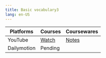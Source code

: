 ```yaml
---
title: Basic vocabulary3
lang: en-US
---
```


| Platforms | Courses                                                                                      | Coursewares                                                     |
|-----------|----------------------------------------------------------------------------------------------|-----------------------------------------------------------------|
| YouTube   | [Watch](https://www.youtube.com/watch?v=vw1MGvlQncc&list=PLm0MFkgiW1JivqeqHCq9A1igNbNrfiwfw) | [Notes](../../public/english/Basic%20Courses/pdf/3%20Notes.pdf) |
| Dailymotion  | Pending                                                                                      |                                                                 |

